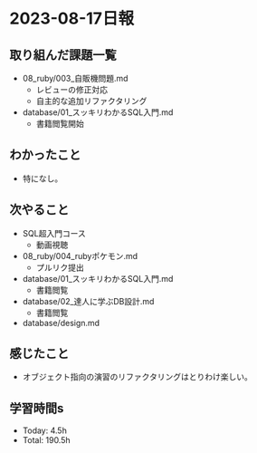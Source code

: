 # 2023-08-17日報

## 取り組んだ課題一覧
* 08_ruby/003_自販機問題.md
  * レビューの修正対応
  * 自主的な追加リファクタリング
* database/01_スッキリわかるSQL入門.md
  * 書籍閲覧開始

## わかったこと
* 特になし。

## 次やること
* SQL超入門コース
  * 動画視聴
* 08_ruby/004_rubyポケモン.md
  * プルリク提出
* database/01_スッキリわかるSQL入門.md
  * 書籍閲覧
* database/02_達人に学ぶDB設計.md
  * 書籍閲覧
* database/design.md

## 感じたこと
* オブジェクト指向の演習のリファクタリングはとりわけ楽しい。

## 学習時間s
* Today: 4.5h
* Total: 190.5h